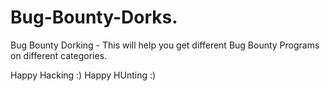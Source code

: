# Bug-Bounty-Dorks.
Bug Bounty Dorking - This will help you get different Bug Bounty Programs on different categories.

Happy Hacking :)
Happy HUnting :)
